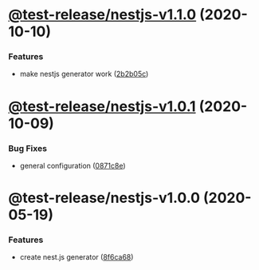 # [@test-release/nestjs-v1.1.0](https://github.com/developer239/test-release/compare/@test-release/nestjs-v1.0.1...@test-release/nestjs-v1.1.0) (2020-10-10)


### Features

* make nestjs generator work ([2b2b05c](https://github.com/developer239/test-release/commit/2b2b05cfbca5762f24cb7e64cc9b22118c0d4dd8))

# [@test-release/nestjs-v1.0.1](https://github.com/developer239/test-release/compare/@test-release/nestjs-v1.0.0...@test-release/nestjs-v1.0.1) (2020-10-09)


### Bug Fixes

* general configuration ([0871c8e](https://github.com/developer239/test-release/commit/0871c8e20b441a959ba4db381b39141682024d87))

# @test-release/nestjs-v1.0.0 (2020-05-19)


### Features

* create nest.js generator ([8f6ca68](https://github.com/developer239/test-release/commit/8f6ca68ab76a47ca3d13cc460fc34e5a2dda4527))
